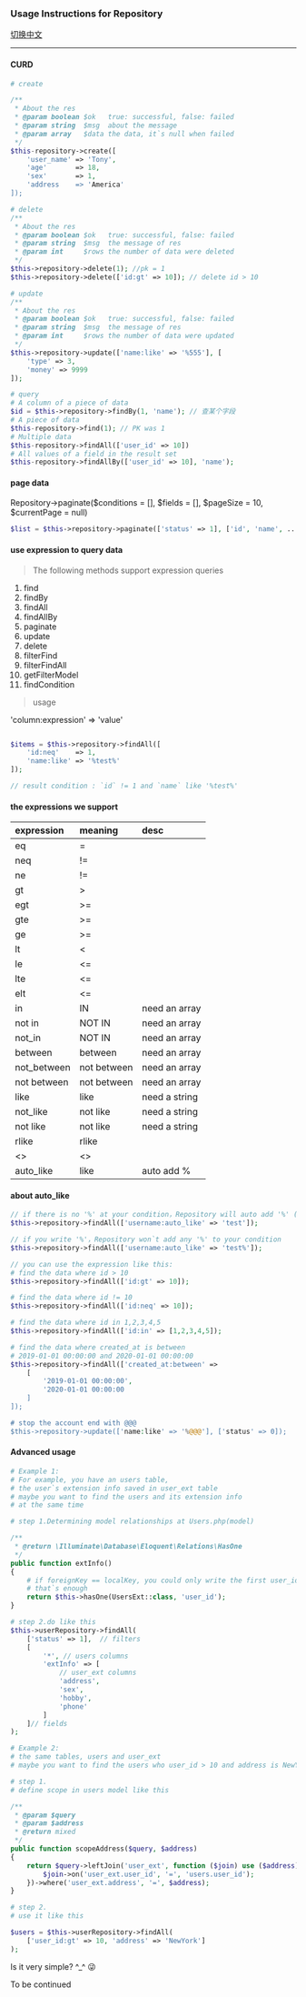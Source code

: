 ### Usage Instructions for Repository

[切换中文](./repository.zh-cn.md)

---

#### CURD

```php
# create

/**
 * About the res
 * @param boolean $ok   true: successful, false: failed
 * @param string  $msg  about the message
 * @param array   $data the data, it`s null when failed 
 */
$this-repository->create([
    'user_name' => 'Tony',
    'age'       => 18,
    'sex'       => 1,
    'address    => 'America'
]);
```

```php
# delete
/**
 * About the res
 * @param boolean $ok   true: successful, false: failed
 * @param string  $msg  the message of res
 * @param int     $rows the number of data were deleted
 */
$this->repository->delete(1); //pk = 1
$this->repository->delete(['id:gt' => 10]); // delete id > 10
``` 

```php
# update
/**
 * About the res
 * @param boolean $ok   true: successful, false: failed
 * @param string  $msg  the message of res
 * @param int     $rows the number of data were updated
 */
$this->repository->update(['name:like' => '%555'], [
    'type' => 3,
    'money' => 9999
]);
```

```php
# query
# A column of a piece of data
$id = $this->repository->findBy(1, 'name'); // 查某个字段
# A piece of data
$this-repository->find(1); // PK was 1
# Multiple data
$this-repository->findAll(['user_id' => 10])
# All values of a field in the result set
$this-repository->findAllBy(['user_id' => 10], 'name');

``` 

#### page data

Repository->paginate($conditions = [], $fields = [], $pageSize = 10, $currentPage = null)

```php
$list = $this->repository->paginate(['status' => 1], ['id', 'name', ...]);
```

#### use expression to query data

> The following methods support expression queries

1. find
2. findBy
3. findAll
4. findAllBy
5. paginate
6. update
7. delete
8. filterFind
9. filterFindAll
10. getFilterModel
11. findCondition

> usage

'column:expression' => 'value'

```php

$items = $this->repository->findAll([
    'id:neq'    => 1,
    'name:like' => '%test%'
]);

// result condition : `id` != 1 and `name` like '%test%' 
```

#### the expressions we support

| expression |    meaning   |      desc     |
|:------     |:-------------|:--------------|
| eq         |       =      |               |
| neq        |      !=      |               |
| ne         |      !=      |               |
| gt         |      >       |               |
| egt        |      >=      |               |
| gte        |      >=      |               |
| ge         |      >=      |               |
| lt         |      <       |               |
| le         |      <=      |               |
| lte        |      <=      |               |
| elt        |      <=      |               |
| in         |      IN      | need an array | 
| not in     |    NOT IN    | need an array | 
| not_in     |    NOT IN    | need an array | 
| between    |    between   | need an array | 
| not_between| not between  | need an array | 
| not between| not between  | need an array | 
| like       |     like     | need a string | 
| not_like   |    not like  | need a string | 
| not like   |    not like  | need a string | 
| rlike      |     rlike    |               | 
| <>         |      <>      |               | 
| auto_like  |     like     |   auto add %  |

#### about auto_like 

```php
// if there is no '%' at your condition，Repository will auto add '%' ('%test%')
$this->repository->findAll(['username:auto_like' => 'test']); 

// if you write '%'，Repository won`t add any '%' to your condition
$this->repository->findAll(['username:auto_like' => 'test%']);

```

```php
// you can use the expression like this:
# find the data where id > 10
$this->repository->findAll(['id:gt' => 10]);

# find the data where id != 10
$this->repository->findAll(['id:neq' => 10]);

# find the data where id in 1,2,3,4,5
$this->repository->findAll(['id:in' => [1,2,3,4,5]);

# find the data where created_at is between 
# 2019-01-01 00:00:00 and 2020-01-01 00:00:00
$this->repository->findAll(['created_at:between' => 
    [
        '2019-01-01 00:00:00', 
        '2020-01-01 00:00:00
    ]
]);

# stop the account end with @@@
$this->repository->update(['name:like' => '%@@@'], ['status' => 0]);

``` 


#### Advanced usage

```php
# Example 1:
# For example, you have an users table, 
# the user`s extension info saved in user_ext table
# maybe you want to find the users and its extension info 
# at the same time

# step 1.Determining model relationships at Users.php(model)

/**
 * @return \Illuminate\Database\Eloquent\Relations\HasOne
 */
public function extInfo()
{
    # if foreignKey == localKey, you could only write the first user_id 
    # that`s enough
    return $this->hasOne(UsersExt::class, 'user_id');
}

# step 2.do like this
$this->userRepository->findAll(
    ['status' => 1],  // filters
    [
        '*', // users columns
        'extInfo' => [
            // user_ext columns
            'address', 
            'sex', 
            'hobby', 
            'phone'
        ] 
    ]// fields
);
```

```php
# Example 2:
# the same tables, users and user_ext
# maybe you want to find the users who user_id > 10 and address is NewYork

# step 1.
# define scope in users model like this

/**
 * @param $query
 * @param $address
 * @return mixed
 */
public function scopeAddress($query, $address)
{
    return $query->leftJoin('user_ext', function ($join) use ($address) {
        $join->on('user_ext.user_id', '=', 'users.user_id');
    })->where('user_ext.address', '=', $address);
}

# step 2.
# use it like this

$users = $this->userRepository->findAll(
    ['user_id:gt' => 10, 'address' => 'NewYork']
);

```

Is it very simple? ^_^ 😜

To be continued
